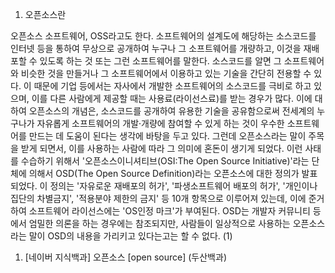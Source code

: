 1. 오픈소스란 

오픈소스 소프트웨어, OSS라고도 한다. 소프트웨어의 설계도에 해당하는 소스코드를 인터넷 등을 통하여 무상으로 공개하여 누구나 그 소프트웨어를 개량하고, 이것을 재배포할 수 있도록 하는 것 또는 그런 소프트웨어를 말한다. 
소스코드를 알면 그 소프트웨어와 비슷한 것을 만들거나 그 소프트웨어에서 이용하고 있는 기술을 간단히 전용할 수 있다. 이 때문에 기업 등에서는 자사에서 개발한 소프트웨어의 소스코드를 극비로 하고 있으며, 이를 다른 사람에게 제공할 때는 사용료(라이선스료)를 받는 경우가 많다.
이에 대하여 오픈소스의 개념은, 소스코드를 공개하여 유용한 기술을 공유함으로써 전세계의 누구나가 자유롭게 소프트웨어의 개발·개량에 참여할 수 있게 하는 것이 우수한 소프트웨어를 만드는 데 도움이 된다는 생각에 바탕을 두고 있다.
그런데 오픈소스라는 말이 주목을 받게 되면서, 이를 사용하는 사람에 따라 그 의미에 혼돈이 생기게 되었다. 이런 사태를 수습하기 위해서 '오픈소스이니셔티브(OSI:The Open Source Initiative)'라는 단체에 의해서 OSD(The Open Source Definition)라는 오픈소스에 대한 정의가 발표되었다. 
이 정의는 '자유로운 재배포의 허가', '파생소프트웨어 배포의 허가', '개인이나 집단의 차별금지', '적용분야 제한의 금지' 등 10개 항목으로 이루어져 있는데, 이에 준거하여 소프트웨어 라이선스에는 'OS인정 마크'가 부여된다. 
OSD는 개발자 커뮤니티 등에서 엄밀한 의론을 하는 경우에는 참조되지만, 사람들이 일상적으로 사용하는 오픈소스라는 말이 OSD의 내용을 가리키고 있다는고는 할 수 없다. (1)

1) [네이버 지식백과] 오픈소스 [open source] (두산백과)
